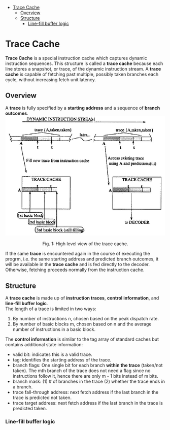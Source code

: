 <!-- TOC -->

- [Trace Cache](#trace-cache)
    - [Overview](#overview)
    - [Structure](#structure)
        - [Line-fill buffer logic](#line-fill-buffer-logic)

<!-- /TOC -->

# Trace Cache
**Trace Cache** is a special instruction cache which captures dynamic instruction sequences. This structure is called a **trace cache** because each line stores a snapshot, or trace, of the dynamic instruction stream. A **trace cache** is capable of fetching past multiple, possibly taken branches each cycle, without increasing fetch unit latency.

## Overview
A **trace** is fully specified by a **starting address** and a sequence of **branch outcomes**.
![](high_level_view.jpg)
<center>Fig. 1: High level view of the trace cache.</center>

If the same **trace** is encountered again in the course of executing the progrm, i.e. the same starting address and predicted branch outcomes, it will be available in the **trace cache** and is fed directly to the decoder. </br>
Otherwise, fetching proceeds normally from the instruction cache.

## Structure
A **trace cache** is made up of **instruction traces**, **control information**, and **line-fill buffer logic**.</br>
The length of a trace is limited in two ways:
1. By number of instructions n, chosen based on the peak dispatch rate.
2. By number of basic blocks m, chosen based on n and the average number of instructions in a basic block.

The **control information** is similar to the tag array of standard caches but contains additional state information:
- valid bit: indicates this is a valid trace.
- tag: identifies the starting address of the trace.
- branch flags: One single bit for each branch **within the trace** (taken/not taken). The mth branch of the trace does not need a flag since no instructions follow it, hence there are only m - 1 bits instead of m bits.
- branch mask: (1) # of branches in the trace (2) whether the trace ends in a branch. 
- trace fall-through address: next fetch address if the last branch in the trace is predicted not taken.
- trace target address: next fetch address if the last branch in the trace is predicted taken.

### Line-fill buffer logic

